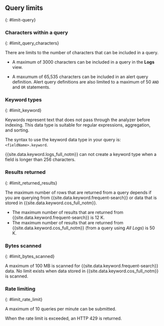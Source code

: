 ## Query limits
{: #limit-query}

### Characters within a query
{: #limit_query_characters}

There are limits to the number of characters that can be included in a query.

* A maximum of 3000 characters can be included in a query in the **Logs** view.

* A maxumum of 65,535 characters can be included in an alert query definition. Alert query definitions are also limited to a maximum of 50 `AND` and `OR` statements.


### Keyword types
{: #limit_keyword}

Keywords represent text that does not pass through the analyzer before indexing. This data type is suitable for regular expressions, aggregation, and sorting.

The syntax to use the keyword data type in your query is: `<fieldName>.keyword`.

{{site.data.keyword.logs_full_notm}} can not create a keyword type when a field is longer than 256 characters.


### Results returned
{: #limit_returned_results}

The maximum number of rows that are returned from a query depends if you are querying from {{site.data.keyword.frequent-search}} or data that is stored in {{site.data.keyword.cos_full_notm}}.

* The maximum number of results that are returned from {{site.data.keyword.frequent-search}} is 12 K.
* The maximum number of results that are returned from {{site.data.keyword.cos_full_notm}} (from a query using *All Logs*) is 50 K.


### Bytes scanned
{: #limit_bytes_scanned}

A maximum of 100 MB is scanned for {{site.data.keyword.frequent-search}} data. No limit exists when data stored in {{site.data.keyword.cos_full_notm}} is scanned.


### Rate limiting
{: #limit_rate_limit}

A maximum of 10 queries per minute can be submitted.

When the rate limit is exceeded, an HTTP 429 is returned.
